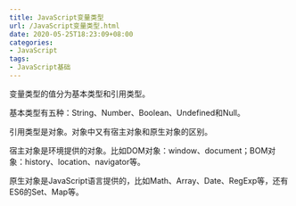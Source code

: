 ```yaml
---
title: JavaScript变量类型
url: /JavaScript变量类型.html
date: 2020-05-25T18:23:09+08:00
categories:
- JavaScript
tags:
- JavaScript基础
---
```


变量类型的值分为基本类型和引用类型。

基本类型有五种：String、Number、Boolean、Undefined和Null。

引用类型是对象。对象中又有宿主对象和原生对象的区别。

宿主对象是环境提供的对象。比如DOM对象：window、document；BOM对象：history、location、navigator等。

原生对象是JavaScript语言提供的，比如Math、Array、Date、RegExp等，还有ES6的Set、Map等。